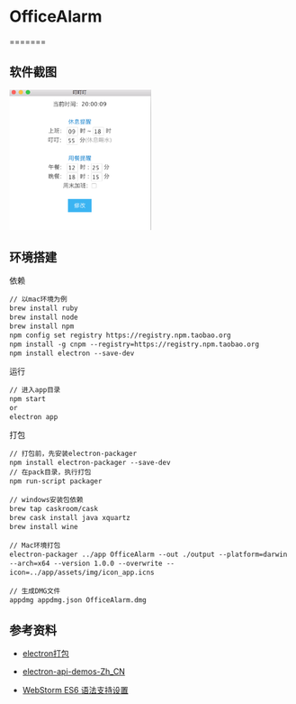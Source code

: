 # OfficeAlarm
=======

## 软件截图
<img src="./app/assets/img/AlarmOffice001.png" width="50%" />

## 环境搭建
依赖
```
// 以mac环境为例
brew install ruby
brew install node
brew install npm
npm config set registry https://registry.npm.taobao.org
npm install -g cnpm --registry=https://registry.npm.taobao.org
npm install electron --save-dev
```

运行
````
// 进入app目录
npm start
or
electron app
````

打包
```
// 打包前，先安装electron-packager
npm install electron-packager --save-dev
// 在pack目录，执行打包
npm run-script packager

// windows安装包依赖
brew tap caskroom/cask
brew cask install java xquartz
brew install wine

// Mac环境打包
electron-packager ../app OfficeAlarm --out ./output --platform=darwin --arch=x64 --version 1.0.0 --overwrite --icon=../app/assets/img/icon_app.icns

// 生成DMG文件
appdmg appdmg.json OfficeAlarm.dmg
````

## 参考资料
- [electron打包](https://segmentfault.com/a/1190000011908324)

- [electron-api-demos-Zh_CN](https://github.com/demopark/electron-api-demos-Zh_CN)

- [WebStorm ES6 语法支持设置](http://www.jianshu.com/p/b4390919a5b5)

